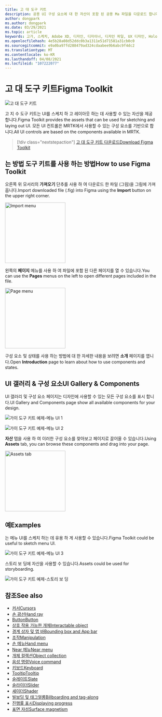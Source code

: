 ```yaml
---
title: 고 대 도구 키트
description: 공용 UI 구성 요소에 대 한 자산이 포함 된 공용 Ma 파일을 다운로드 합니다.
author: dongpark
ms.author: dongpark
ms.date: 03/29/2021
ms.topic: article
keywords: 고가, 스케치, Adobe XD, 디자인, 디자이너, 디자인 파일, UX 디자인, HoloLens, MRTK, 혼합 현실 도구 키트
ms.openlocfilehash: 4e5b28a08d52ddc0b3a1311e51d71581a31cb0c0
ms.sourcegitcommit: e9a0ba97fd288479ad324cdaabee9b6abc9f4dc2
ms.translationtype: MT
ms.contentlocale: ko-KR
ms.lasthandoff: 04/08/2021
ms.locfileid: "107222077"
---
```

# <a name="figma-toolkit"></a><span data-ttu-id="6c9cd-104">고 대 도구 키트</span><span class="sxs-lookup"><span data-stu-id="6c9cd-104">Figma Toolkit</span></span>

![고 대 도구 키트](images/UX_Tools_FigmaToolkit_Hero.png)<br>

<span data-ttu-id="6c9cd-106">고 지 수 도구 키트는 UI를 스케치 하 고 레이아웃 하는 데 사용할 수 있는 자산을 제공 합니다.</span><span class="sxs-lookup"><span data-stu-id="6c9cd-106">Figma Toolkit provides the assets that can be used for sketching and laying out UI.</span></span> <span data-ttu-id="6c9cd-107">모든 UI 컨트롤은 MRTK에서 사용할 수 있는 구성 요소를 기반으로 합니다.</span><span class="sxs-lookup"><span data-stu-id="6c9cd-107">All UI controls are based on the components available in MRTK.</span></span> 

> [!div class="nextstepaction"]
> [<span data-ttu-id="6c9cd-108">고 대 도구 키트 다운로드</span><span class="sxs-lookup"><span data-stu-id="6c9cd-108">Download Figma Toolkit</span></span>](https://1drv.ms/u/s!ArqCGDZ4bpk7gRIA9QbpoQ5ln90B?e=qgc6YX)

## <a name="how-to-use-figma-toolkit"></a><span data-ttu-id="6c9cd-109">는 방법 도구 키트를 사용 하는 방법</span><span class="sxs-lookup"><span data-stu-id="6c9cd-109">How to use Figma Toolkit</span></span>
<span data-ttu-id="6c9cd-110">오른쪽 위 모서리의 **가져오기** 단추를 사용 하 여 다운로드 한 파일 (그림)을 그림에 가져옵니다.</span><span class="sxs-lookup"><span data-stu-id="6c9cd-110">Import downloaded file (.fig) into Figma using the **Import** button on the upper right corner.</span></span>

<img src="images/UX_FigmaToolkit_Import.png" width="200px" alt="Import menu"><br>

<span data-ttu-id="6c9cd-111">왼쪽의 **페이지** 메뉴를 사용 하 여 파일에 포함 된 다른 페이지를 열 수 있습니다.</span><span class="sxs-lookup"><span data-stu-id="6c9cd-111">You can use the **Pages** menus on the left to open different pages included in the file.</span></span>

<img src="images/UX_FigmaToolkit_PageMenu.png" width="200px" alt="Page menu"><br>

<span data-ttu-id="6c9cd-112">구성 요소 및 상태를 사용 하는 방법에 대 한 자세한 내용을 보려면 **소개** 페이지를 엽니다.</span><span class="sxs-lookup"><span data-stu-id="6c9cd-112">Open **Introduction** page to learn about how to use components and states.</span></span>

## <a name="ui-gallery--components"></a><span data-ttu-id="6c9cd-113">UI 갤러리 & 구성 요소</span><span class="sxs-lookup"><span data-stu-id="6c9cd-113">UI Gallery & Components</span></span>
<span data-ttu-id="6c9cd-114">UI 갤러리 및 구성 요소 페이지는 디자인에 사용할 수 있는 모든 구성 요소를 표시 합니다.</span><span class="sxs-lookup"><span data-stu-id="6c9cd-114">UI Gallery and Components page show all available components for your design.</span></span>

![가이 도구 키트 예제-메뉴 UI 1](images/UX_FigmaToolkit_Components_Menu1.png)<br>

![가이 도구 키트 예제-메뉴 UI 2](images/UX_FigmaToolkit_Components_Menu2.png)<br>

<span data-ttu-id="6c9cd-117">**자산** 탭을 사용 하 여 이러한 구성 요소를 찾아보고 페이지로 끌어올 수 있습니다.</span><span class="sxs-lookup"><span data-stu-id="6c9cd-117">Using **Assets** tab, you can browse these components and drag into your page.</span></span>

<img src="images/UX_FigmaToolkit_Components_Menu3.png" width="200px" alt="Assets tab"><br>


## <a name="examples"></a><span data-ttu-id="6c9cd-118">예</span><span class="sxs-lookup"><span data-stu-id="6c9cd-118">Examples</span></span>

<span data-ttu-id="6c9cd-119">는 메뉴 UI를 스케치 하는 데 유용 하 게 사용할 수 있습니다.</span><span class="sxs-lookup"><span data-stu-id="6c9cd-119">Figma Toolkit could be useful to sketch menu UI.</span></span> 

![가이 도구 키트 예제-메뉴 UI 3](images/UX_FigmaToolkit_Examples_Menu.png)<br>


<span data-ttu-id="6c9cd-121">스토리 보 딩에 자산을 사용할 수 있습니다.</span><span class="sxs-lookup"><span data-stu-id="6c9cd-121">Assets could be used for storyboarding.</span></span>

![가이 도구 키트 예제-스토리 보 딩](images/UX_FigmaToolkit_Examples_Storyboarding.png)<br>


## <a name="see-also"></a><span data-ttu-id="6c9cd-123">참조</span><span class="sxs-lookup"><span data-stu-id="6c9cd-123">See also</span></span>

* [<span data-ttu-id="6c9cd-124">커서</span><span class="sxs-lookup"><span data-stu-id="6c9cd-124">Cursors</span></span>](cursors.md)
* [<span data-ttu-id="6c9cd-125">손 광선</span><span class="sxs-lookup"><span data-stu-id="6c9cd-125">Hand ray</span></span>](point-and-commit.md)
* [<span data-ttu-id="6c9cd-126">Button</span><span class="sxs-lookup"><span data-stu-id="6c9cd-126">Button</span></span>](button.md)
* [<span data-ttu-id="6c9cd-127">상호 작용 가능한 개체</span><span class="sxs-lookup"><span data-stu-id="6c9cd-127">Interactable object</span></span>](interactable-object.md)
* [<span data-ttu-id="6c9cd-128">경계 상자 및 앱 바</span><span class="sxs-lookup"><span data-stu-id="6c9cd-128">Bounding box and App bar</span></span>](app-bar-and-bounding-box.md)
* [<span data-ttu-id="6c9cd-129">조작</span><span class="sxs-lookup"><span data-stu-id="6c9cd-129">Manipulation</span></span>](direct-manipulation.md)
* [<span data-ttu-id="6c9cd-130">손 메뉴</span><span class="sxs-lookup"><span data-stu-id="6c9cd-130">Hand menu</span></span>](hand-menu.md)
* [<span data-ttu-id="6c9cd-131">Near 메뉴</span><span class="sxs-lookup"><span data-stu-id="6c9cd-131">Near menu</span></span>](near-menu.md)
* [<span data-ttu-id="6c9cd-132">개체 컬렉션</span><span class="sxs-lookup"><span data-stu-id="6c9cd-132">Object collection</span></span>](object-collection.md)
* [<span data-ttu-id="6c9cd-133">음성 명령</span><span class="sxs-lookup"><span data-stu-id="6c9cd-133">Voice command</span></span>](voice-input.md)
* [<span data-ttu-id="6c9cd-134">키보드</span><span class="sxs-lookup"><span data-stu-id="6c9cd-134">Keyboard</span></span>](keyboard.md)
* [<span data-ttu-id="6c9cd-135">Tooltip</span><span class="sxs-lookup"><span data-stu-id="6c9cd-135">Tooltip</span></span>](tooltip.md)
* [<span data-ttu-id="6c9cd-136">슬레이트</span><span class="sxs-lookup"><span data-stu-id="6c9cd-136">Slate</span></span>](slate.md)
* [<span data-ttu-id="6c9cd-137">슬라이더</span><span class="sxs-lookup"><span data-stu-id="6c9cd-137">Slider</span></span>](slider.md)
* [<span data-ttu-id="6c9cd-138">셰이더</span><span class="sxs-lookup"><span data-stu-id="6c9cd-138">Shader</span></span>](shader.md)
* [<span data-ttu-id="6c9cd-139">빌보딩 및 태그얼롱</span><span class="sxs-lookup"><span data-stu-id="6c9cd-139">Billboarding and tag-along</span></span>](billboarding-and-tag-along.md)
* [<span data-ttu-id="6c9cd-140">진행률 표시</span><span class="sxs-lookup"><span data-stu-id="6c9cd-140">Displaying progress</span></span>](progress.md)
* [<span data-ttu-id="6c9cd-141">표면 자성</span><span class="sxs-lookup"><span data-stu-id="6c9cd-141">Surface magnetism</span></span>](surface-magnetism.md)

